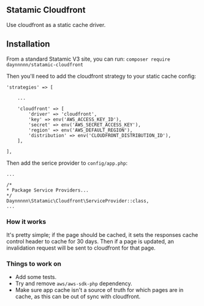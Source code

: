 ## Statamic Cloudfront

Use cloudfront as a static cache driver.

## Installation

From a standard Statamic V3 site, you can run:
`composer require daynnnnn/statamic-cloudfront`

Then you'll need to add the cloudfront strategy to your static cache config:

```
'strategies' => [

    ...

    'cloudfront' => [
        'driver' => 'cloudfront',
        'key' => env('AWS_ACCESS_KEY_ID'),
        'secret' => env('AWS_SECRET_ACCESS_KEY'),
        'region' => env('AWS_DEFAULT_REGION'),
        'distribution' => env('CLOUDFRONT_DISTRIBUTION_ID'),
    ],

],
```

Then add the serice provider to `config/app.php`:
```
...

/*
* Package Service Providers...
*/
Daynnnnn\Statamic\Cloudfront\ServiceProvider::class,
...
```

### How it works
It's pretty simple; if the page should be cached, it sets the responses cache control header to cache for 30 days. Then if a page is updated, an invalidation request will be sent to cloudfront for that page.

### Things to work on
- Add some tests.
- Try and remove `aws/aws-sdk-php` dependency.
- Make sure app cache isn't a source of truth for which pages are in cache, as this can be out of sync with cloudfront.
